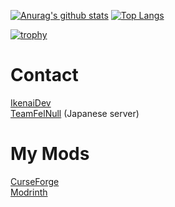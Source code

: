 [![Anurag's github stats](https://github-readme-stats.vercel.app/api?username=MORIMORI0317&count_private=true&show_icons=true&bg_color=24,1919,810,114514,364364&text_color=ffffff&title_color=ffffff&icon_color=ffffff)](https://github.com/anuraghazra/github-readme-stats)
[![Top Langs](https://github-readme-stats.vercel.app/api/top-langs/?username=MORIMORI0317&bg_color=24,1919,810,114514,364364&text_color=ffffff&title_color=ffffff&icon_color=ffffff)](https://github.com/anuraghazra/github-readme-stats)

[![trophy](https://github-profile-trophy.vercel.app/?username=MORIMORI0317&theme=oldie&no-frame=true&no-bg=true)](https://github.com/ryo-ma/github-profile-trophy)

# Contact  
[IkenaiDev](https://discord.gg/X9BUF9A)  
[TeamFelNull](https://discord.gg/vsFrsgY) (Japanese server)    

# My Mods
[CurseForge](https://www.curseforge.com/members/morimori0317)  
[Modrinth](https://modrinth.com/user/HDcqRPiv)  
